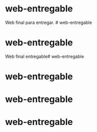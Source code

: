 # web-entregable
Web final para entregar. # web-entregable
# web-entregable
Web final entregable# web-entregable
# web-entregable
# web-entregable
# web-entregable
